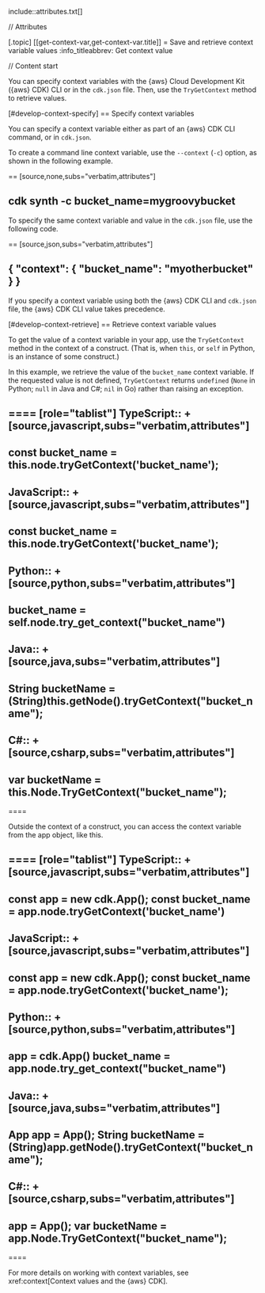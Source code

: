 include::attributes.txt[]

// Attributes

[.topic]
[[get-context-var,get-context-var.title]]
= Save and retrieve context variable values
:info_titleabbrev: Get context value

// Content start

You can specify context variables with the \{aws} Cloud Development Kit (\{aws} CDK) CLI or in the `cdk.json` file. Then, use the `TryGetContext` method to retrieve values.

[#develop-context-specify]
== Specify context variables

You can specify a context variable either as part of an \{aws} CDK  CLI command, or in `cdk.json`.

To create a command line context variable, use the `--context` (`-c`) option, as shown in the following example.

== [source,none,subs="verbatim,attributes"]

cdk synth -c bucket_name=mygroovybucket
---

To specify the same context variable and value in the  `cdk.json` file, use the following code.

== [source,json,subs="verbatim,attributes"]

{
  "context": {
    "bucket_name": "myotherbucket"
  }
}
---

If you specify a context variable using both the \{aws} CDK  CLI and `cdk.json` file, the \{aws} CDK CLI value takes precedence.

[#develop-context-retrieve]
== Retrieve context variable values

To get the value of a context variable in your app, use the `TryGetContext` method in the context of a construct. (That is, when `this`, or `self` in Python, is an instance of some construct.)

In this example, we retrieve the value of the `bucket_name` context variable. If the requested value is not defined, `TryGetContext` returns `undefined` (`None` in Python; `null` in Java and C#; `nil` in Go) rather than raising an exception.

====
[role="tablist"]
TypeScript::
+
[source,javascript,subs="verbatim,attributes"]
---
const bucket_name = this.node.tryGetContext('bucket_name');
---

JavaScript::
+
[source,javascript,subs="verbatim,attributes"]
---
const bucket_name = this.node.tryGetContext('bucket_name');
---

Python::
+
[source,python,subs="verbatim,attributes"]
---
bucket_name = self.node.try_get_context("bucket_name")
---

Java::
+
[source,java,subs="verbatim,attributes"]
---
String bucketName = (String)this.getNode().tryGetContext("bucket_name");
---

C#::
+
[source,csharp,subs="verbatim,attributes"]
---
var bucketName = this.Node.TryGetContext("bucket_name");
---
====

Outside the context of a construct, you can access the context variable from the app object, like this.

====
[role="tablist"]
TypeScript::
+
[source,javascript,subs="verbatim,attributes"]
---
const app = new cdk.App();
const bucket_name = app.node.tryGetContext('bucket_name')
---

JavaScript::
+
[source,javascript,subs="verbatim,attributes"]
---
const app = new cdk.App();
const bucket_name = app.node.tryGetContext('bucket_name');
---

Python::
+
[source,python,subs="verbatim,attributes"]
---
app = cdk.App()
bucket_name = app.node.try_get_context("bucket_name")
---

Java::
+
[source,java,subs="verbatim,attributes"]
---
App app = App();
String bucketName = (String)app.getNode().tryGetContext("bucket_name");
---

C#::
+
[source,csharp,subs="verbatim,attributes"]
---
app = App();
var bucketName = app.Node.TryGetContext("bucket_name");
---
====

For more details on working with context variables, see xref:context[Context values and the \{aws} CDK].
